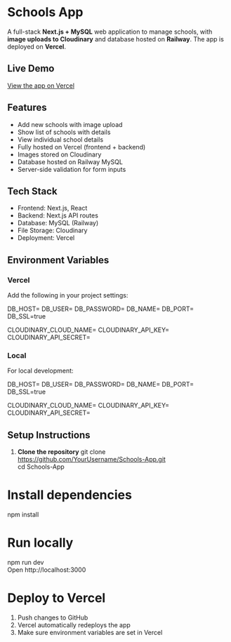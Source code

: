 # Schools App

A full-stack **Next.js + MySQL** web application to manage schools, with **image uploads to Cloudinary** and database hosted on **Railway**. The app is deployed on **Vercel**.

## **Live Demo**
[View the app on Vercel](https://schools-b8kmjp71o-geethikas-projects-f95d8a3e.vercel.app)

## **Features**
- Add new schools with image upload
- Show list of schools with details
- View individual school details
- Fully hosted on Vercel (frontend + backend)
- Images stored on Cloudinary
- Database hosted on Railway MySQL
- Server-side validation for form inputs

## **Tech Stack**
- Frontend: Next.js, React
- Backend: Next.js API routes
- Database: MySQL (Railway)
- File Storage: Cloudinary
- Deployment: Vercel

## **Environment Variables**

### **Vercel**
Add the following in your project settings:

DB_HOST=<Railway DB host>
DB_USER=<Railway DB username>
DB_PASSWORD=<Railway DB password>
DB_NAME=<Railway DB name>
DB_PORT=<Railway DB port>
DB_SSL=true

CLOUDINARY_CLOUD_NAME=<Cloudinary cloud name>
CLOUDINARY_API_KEY=<Cloudinary API key>
CLOUDINARY_API_SECRET=<Cloudinary API secret>

### **Local**
For local development:

DB_HOST=<Railway DB host>
DB_USER=<Railway DB username>
DB_PASSWORD=<Railway DB password>
DB_NAME=<Railway DB name>
DB_PORT=<Railway DB port>
DB_SSL=true

CLOUDINARY_CLOUD_NAME=<Cloudinary cloud name>
CLOUDINARY_API_KEY=<Cloudinary API key>
CLOUDINARY_API_SECRET=<Cloudinary API secret>

## **Setup Instructions**

1. **Clone the repository**
git clone https://github.com/YourUsername/Schools-App.git <br>
cd Schools-App<br>
# Install dependencies

npm install

# Run locally<br>

npm run dev <br>
Open http://localhost:3000

# Deploy to Vercel

1) Push changes to GitHub <br>
2) Vercel automatically redeploys the app <br>
3) Make sure environment variables are set in Vercel<br>

